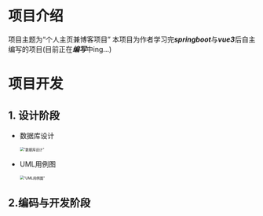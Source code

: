# 项目介绍  
项目主题为“个人主页兼博客项目”
本项目为作者学习完***springboot***与***vue3***后自主编写的项目(目前正在***编写***中ing...)

# 项目开发

## 1. 设计阶段

* 数据库设计  

	<img src="https://s2.loli.net/2024/11/14/K7LsDxOdIo46vPb.jpg#pic_center" alt="&quot;数据库设计&quot;" style="zoom: 50%;" />

* UML用例图  

	<img src="https://s2.loli.net/2024/11/14/259wYxhzHtlSVfT.jpg#pic_center" alt="&quot;UML用例图&quot;" style="zoom: 50%;" />
## 2.编码与开发阶段